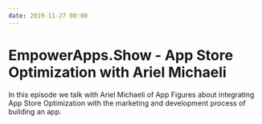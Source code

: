 ```yaml
---
date: 2019-11-27 00:00
---
```

# EmpowerApps.Show - App Store Optimization with Ariel Michaeli


In this episode we talk with Ariel Michaeli of App Figures about integrating App Store Optimization with the marketing and development process of building an app.
